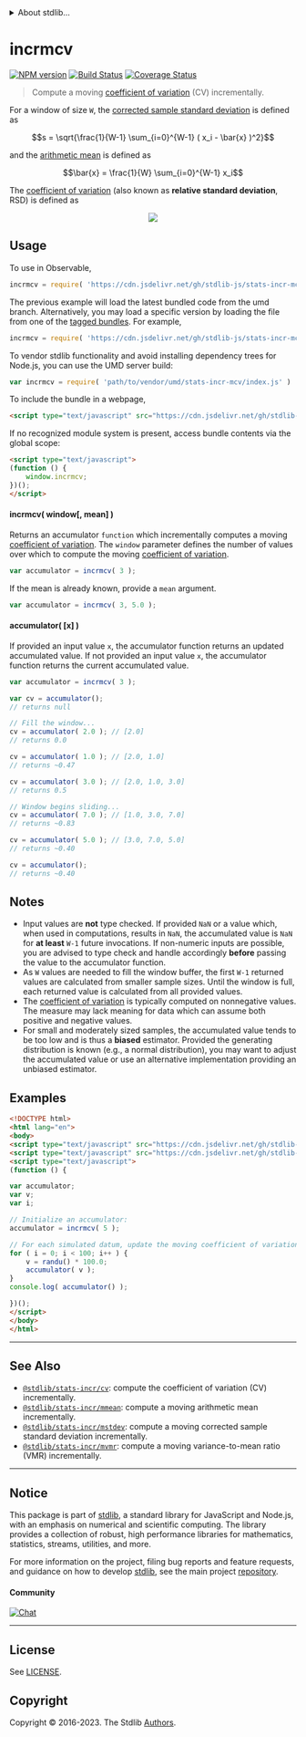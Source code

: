 <!--

@license Apache-2.0

Copyright (c) 2018 The Stdlib Authors.

Licensed under the Apache License, Version 2.0 (the "License");
you may not use this file except in compliance with the License.
You may obtain a copy of the License at

   http://www.apache.org/licenses/LICENSE-2.0

Unless required by applicable law or agreed to in writing, software
distributed under the License is distributed on an "AS IS" BASIS,
WITHOUT WARRANTIES OR CONDITIONS OF ANY KIND, either express or implied.
See the License for the specific language governing permissions and
limitations under the License.

-->


<details>
  <summary>
    About stdlib...
  </summary>
  <p>We believe in a future in which the web is a preferred environment for numerical computation. To help realize this future, we've built stdlib. stdlib is a standard library, with an emphasis on numerical and scientific computation, written in JavaScript (and C) for execution in browsers and in Node.js.</p>
  <p>The library is fully decomposable, being architected in such a way that you can swap out and mix and match APIs and functionality to cater to your exact preferences and use cases.</p>
  <p>When you use stdlib, you can be absolutely certain that you are using the most thorough, rigorous, well-written, studied, documented, tested, measured, and high-quality code out there.</p>
  <p>To join us in bringing numerical computing to the web, get started by checking us out on <a href="https://github.com/stdlib-js/stdlib">GitHub</a>, and please consider <a href="https://opencollective.com/stdlib">financially supporting stdlib</a>. We greatly appreciate your continued support!</p>
</details>

# incrmcv

[![NPM version][npm-image]][npm-url] [![Build Status][test-image]][test-url] [![Coverage Status][coverage-image]][coverage-url] <!-- [![dependencies][dependencies-image]][dependencies-url] -->

> Compute a moving [coefficient of variation][coefficient-of-variation] (CV) incrementally.

<section class="intro">

For a window of size `W`, the [corrected sample standard deviation][standard-deviation] is defined as

<!-- <equation class="equation" label="eq:corrected_sample_standard_deviation" align="center" raw="s = \sqrt{\frac{1}{W-1} \sum_{i=0}^{W-1} ( x_i - \bar{x} )^2}" alt="Equation for the corrected sample standard deviation."> -->

```math
s = \sqrt{\frac{1}{W-1} \sum_{i=0}^{W-1} ( x_i - \bar{x} )^2}
```

<!-- <div class="equation" align="center" data-raw-text="s = \sqrt{\frac{1}{W-1} \sum_{i=0}^{W-1} ( x_i - \bar{x} )^2}" data-equation="eq:corrected_sample_standard_deviation">
    <img src="https://cdn.jsdelivr.net/gh/stdlib-js/stdlib@eed6b690d7c37249b04544b3f5fd36ad8eb3187f/lib/node_modules/@stdlib/stats/incr/mcv/docs/img/equation_corrected_sample_standard_deviation.svg" alt="Equation for the corrected sample standard deviation.">
    <br>
</div> -->

<!-- </equation> -->

and the [arithmetic mean][arithmetic-mean] is defined as

<!-- <equation class="equation" label="eq:arithmetic_mean" align="center" raw="\bar{x} = \frac{1}{W} \sum_{i=0}^{W-1} x_i" alt="Equation for the arithmetic mean."> -->

```math
\bar{x} = \frac{1}{W} \sum_{i=0}^{W-1} x_i
```

<!-- <div class="equation" align="center" data-raw-text="\bar{x} = \frac{1}{W} \sum_{i=0}^{W-1} x_i" data-equation="eq:arithmetic_mean">
    <img src="https://cdn.jsdelivr.net/gh/stdlib-js/stdlib@4cf17e4e25cc2244d5154bd5d251f4bd023748da/lib/node_modules/@stdlib/stats/incr/mcv/docs/img/equation_arithmetic_mean.svg" alt="Equation for the arithmetic mean.">
    <br>
</div> -->

<!-- </equation> -->

The [coefficient of variation][coefficient-of-variation] (also known as **relative standard deviation**, RSD) is defined as

<!-- <equation class="equation" label="eq:coefficient_of_variation" align="center" raw="c_v = \frac{s}{\bar{x}}" alt="Equation for the coefficient of variation (CV)."> -->

<div class="equation" align="center" data-raw-text="c_v = \frac{s}{\bar{x}}" data-equation="eq:coefficient_of_variation">
    <img src="https://cdn.jsdelivr.net/gh/stdlib-js/stdlib@eed6b690d7c37249b04544b3f5fd36ad8eb3187f/lib/node_modules/@stdlib/stats/incr/mcv/docs/img/equation_coefficient_of_variation.svg"Equation for the coefficient of variation (CV).">
    <br>
</div>

<!-- </equation> -->

</section>

<!-- /.intro -->



<section class="usage">

## Usage

To use in Observable,

```javascript
incrmcv = require( 'https://cdn.jsdelivr.net/gh/stdlib-js/stats-incr-mcv@umd/browser.js' )
```
The previous example will load the latest bundled code from the umd branch. Alternatively, you may load a specific version by loading the file from one of the [tagged bundles](https://github.com/stdlib-js/stats-incr-mcv/tags). For example,

```javascript
incrmcv = require( 'https://cdn.jsdelivr.net/gh/stdlib-js/stats-incr-mcv@v0.1.0-umd/browser.js' )
```

To vendor stdlib functionality and avoid installing dependency trees for Node.js, you can use the UMD server build:

```javascript
var incrmcv = require( 'path/to/vendor/umd/stats-incr-mcv/index.js' )
```

To include the bundle in a webpage,

```html
<script type="text/javascript" src="https://cdn.jsdelivr.net/gh/stdlib-js/stats-incr-mcv@umd/browser.js"></script>
```

If no recognized module system is present, access bundle contents via the global scope:

```html
<script type="text/javascript">
(function () {
    window.incrmcv;
})();
</script>
```

#### incrmcv( window\[, mean] )

Returns an accumulator `function` which incrementally computes a moving [coefficient of variation][coefficient-of-variation]. The `window` parameter defines the number of values over which to compute the moving [coefficient of variation][coefficient-of-variation].

```javascript
var accumulator = incrmcv( 3 );
```

If the mean is already known, provide a `mean` argument.

```javascript
var accumulator = incrmcv( 3, 5.0 );
```

#### accumulator( \[x] )

If provided an input value `x`, the accumulator function returns an updated accumulated value. If not provided an input value `x`, the accumulator function returns the current accumulated value.

```javascript
var accumulator = incrmcv( 3 );

var cv = accumulator();
// returns null

// Fill the window...
cv = accumulator( 2.0 ); // [2.0]
// returns 0.0

cv = accumulator( 1.0 ); // [2.0, 1.0]
// returns ~0.47

cv = accumulator( 3.0 ); // [2.0, 1.0, 3.0]
// returns 0.5

// Window begins sliding...
cv = accumulator( 7.0 ); // [1.0, 3.0, 7.0]
// returns ~0.83

cv = accumulator( 5.0 ); // [3.0, 7.0, 5.0]
// returns ~0.40

cv = accumulator();
// returns ~0.40
```

</section>

<!-- /.usage -->

<section class="notes">

## Notes

-   Input values are **not** type checked. If provided `NaN` or a value which, when used in computations, results in `NaN`, the accumulated value is `NaN` for **at least** `W-1` future invocations. If non-numeric inputs are possible, you are advised to type check and handle accordingly **before** passing the value to the accumulator function.
-   As `W` values are needed to fill the window buffer, the first `W-1` returned values are calculated from smaller sample sizes. Until the window is full, each returned value is calculated from all provided values.
-   The [coefficient of variation][coefficient-of-variation] is typically computed on nonnegative values. The measure may lack meaning for data which can assume both positive and negative values.
-   For small and moderately sized samples, the accumulated value tends to be too low and is thus a **biased** estimator. Provided the generating distribution is known (e.g., a normal distribution), you may want to adjust the accumulated value or use an alternative implementation providing an unbiased estimator.

</section>

<!-- /.notes -->

<section class="examples">

## Examples

<!-- eslint no-undef: "error" -->

```html
<!DOCTYPE html>
<html lang="en">
<body>
<script type="text/javascript" src="https://cdn.jsdelivr.net/gh/stdlib-js/random-base-randu@umd/browser.js"></script>
<script type="text/javascript" src="https://cdn.jsdelivr.net/gh/stdlib-js/stats-incr-mcv@umd/browser.js"></script>
<script type="text/javascript">
(function () {

var accumulator;
var v;
var i;

// Initialize an accumulator:
accumulator = incrmcv( 5 );

// For each simulated datum, update the moving coefficient of variation...
for ( i = 0; i < 100; i++ ) {
    v = randu() * 100.0;
    accumulator( v );
}
console.log( accumulator() );

})();
</script>
</body>
</html>
```

</section>

<!-- /.examples -->

<!-- Section for related `stdlib` packages. Do not manually edit this section, as it is automatically populated. -->

<section class="related">

* * *

## See Also

-   <span class="package-name">[`@stdlib/stats-incr/cv`][@stdlib/stats/incr/cv]</span><span class="delimiter">: </span><span class="description">compute the coefficient of variation (CV) incrementally.</span>
-   <span class="package-name">[`@stdlib/stats-incr/mmean`][@stdlib/stats/incr/mmean]</span><span class="delimiter">: </span><span class="description">compute a moving arithmetic mean incrementally.</span>
-   <span class="package-name">[`@stdlib/stats-incr/mstdev`][@stdlib/stats/incr/mstdev]</span><span class="delimiter">: </span><span class="description">compute a moving corrected sample standard deviation incrementally.</span>
-   <span class="package-name">[`@stdlib/stats-incr/mvmr`][@stdlib/stats/incr/mvmr]</span><span class="delimiter">: </span><span class="description">compute a moving variance-to-mean ratio (VMR) incrementally.</span>

</section>

<!-- /.related -->

<!-- Section for all links. Make sure to keep an empty line after the `section` element and another before the `/section` close. -->


<section class="main-repo" >

* * *

## Notice

This package is part of [stdlib][stdlib], a standard library for JavaScript and Node.js, with an emphasis on numerical and scientific computing. The library provides a collection of robust, high performance libraries for mathematics, statistics, streams, utilities, and more.

For more information on the project, filing bug reports and feature requests, and guidance on how to develop [stdlib][stdlib], see the main project [repository][stdlib].

#### Community

[![Chat][chat-image]][chat-url]

---

## License

See [LICENSE][stdlib-license].


## Copyright

Copyright &copy; 2016-2023. The Stdlib [Authors][stdlib-authors].

</section>

<!-- /.stdlib -->

<!-- Section for all links. Make sure to keep an empty line after the `section` element and another before the `/section` close. -->

<section class="links">

[npm-image]: http://img.shields.io/npm/v/@stdlib/stats-incr-mcv.svg
[npm-url]: https://npmjs.org/package/@stdlib/stats-incr-mcv

[test-image]: https://github.com/stdlib-js/stats-incr-mcv/actions/workflows/test.yml/badge.svg?branch=v0.1.0
[test-url]: https://github.com/stdlib-js/stats-incr-mcv/actions/workflows/test.yml?query=branch:v0.1.0

[coverage-image]: https://img.shields.io/codecov/c/github/stdlib-js/stats-incr-mcv/main.svg
[coverage-url]: https://codecov.io/github/stdlib-js/stats-incr-mcv?branch=main

<!--

[dependencies-image]: https://img.shields.io/david/stdlib-js/stats-incr-mcv.svg
[dependencies-url]: https://david-dm.org/stdlib-js/stats-incr-mcv/main

-->

[chat-image]: https://img.shields.io/gitter/room/stdlib-js/stdlib.svg
[chat-url]: https://app.gitter.im/#/room/#stdlib-js_stdlib:gitter.im

[stdlib]: https://github.com/stdlib-js/stdlib

[stdlib-authors]: https://github.com/stdlib-js/stdlib/graphs/contributors

[umd]: https://github.com/umdjs/umd
[es-module]: https://developer.mozilla.org/en-US/docs/Web/JavaScript/Guide/Modules

[deno-url]: https://github.com/stdlib-js/stats-incr-mcv/tree/deno
[umd-url]: https://github.com/stdlib-js/stats-incr-mcv/tree/umd
[esm-url]: https://github.com/stdlib-js/stats-incr-mcv/tree/esm
[branches-url]: https://github.com/stdlib-js/stats-incr-mcv/blob/main/branches.md

[stdlib-license]: https://raw.githubusercontent.com/stdlib-js/stats-incr-mcv/main/LICENSE

[coefficient-of-variation]: https://en.wikipedia.org/wiki/Coefficient_of_variation

[arithmetic-mean]: https://en.wikipedia.org/wiki/Arithmetic_mean

[standard-deviation]: https://en.wikipedia.org/wiki/Standard_deviation

<!-- <related-links> -->

[@stdlib/stats/incr/cv]: https://github.com/stdlib-js/stats-incr-cv/tree/umd

[@stdlib/stats/incr/mmean]: https://github.com/stdlib-js/stats-incr-mmean/tree/umd

[@stdlib/stats/incr/mstdev]: https://github.com/stdlib-js/stats-incr-mstdev/tree/umd

[@stdlib/stats/incr/mvmr]: https://github.com/stdlib-js/stats-incr-mvmr/tree/umd

<!-- </related-links> -->

</section>

<!-- /.links -->
